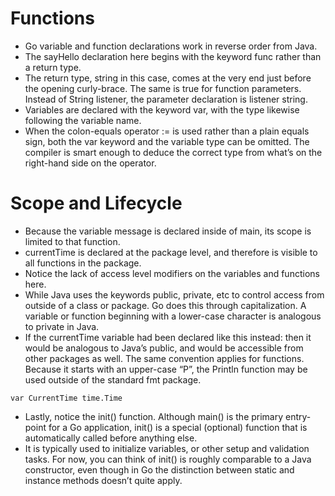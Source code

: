 # Functions
* Go variable and function declarations work in reverse order from Java.  
* The sayHello declaration here begins with the keyword func rather than a return type.  
* The return type, string in this case, comes at the very end just before the opening curly-brace.  The same is true for function parameters.  Instead of String listener, the parameter declaration is listener string.
* Variables are declared with the keyword var, with the type likewise following the variable name. 
* When the colon-equals operator := is used rather than a plain equals sign, both the var keyword and the variable type can be omitted.  The compiler is smart enough to deduce the correct type from what’s on the right-hand side on the operator.

# Scope and Lifecycle
* Because the variable message is declared inside of main, its scope is limited to that function.  
* currentTime is declared at the package level, and therefore is visible to all functions in the package.  
* Notice the lack of access level modifiers on the variables and functions here.  
* While Java uses the keywords public, private, etc to control access from outside of a class or package.  Go does this through capitalization.  A variable or function beginning with a lower-case character is analogous to private in Java.  
* If the currentTime variable had been declared like this instead: then it would be analogous to Java’s public, and would be accessible from other packages as well.  The same convention applies for functions.  Because it starts with an upper-case “P”, the Println function may be used outside of the standard fmt package.

```
var CurrentTime time.Time
```

* Lastly, notice the init() function.  Although main() is the primary entry-point for a Go application, init() is a special (optional) function that is automatically called before anything else.  
* It is typically used to initialize variables, or other setup and validation tasks.  For now, you can think of init() is roughly comparable to a Java constructor, even though in Go the distinction between static and instance methods doesn’t quite apply.
